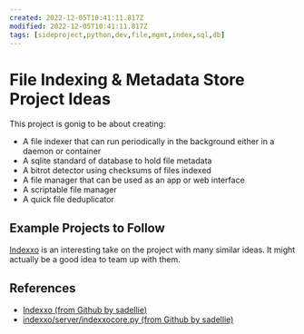 ```yaml
---
created: 2022-12-05T10:41:11.817Z
modified: 2022-12-05T10:41:11.817Z
tags: [sideproject,python,dev,file,mgmt,index,sql,db]
---
```

# File Indexing & Metadata Store Project Ideas

This project is gonig to be about creating:

* A file indexer that can run periodically in the background either
in a daemon or container
* A sqlite standard of database to hold file metadata
* A bitrot detector using checksums of files indexed
* A file manager that can be used as an app or web interface
* A scriptable file manager
* A quick file deduplicator

## Example Projects to Follow

[Indexxo][indexxo-gh] is an interesting take on the project with many similar ideas.
It might actually be a good idea to team up with them.

## References

* [Indexxo (from Github by sadellie)][indexxo-gh]
* [indexxo/server/indexxocore.py (from Github by sadellie)][indexxocore.py]

<!-- Hidden References -->

[indexxo-gh]: https://github.com/sadellie/indexxo "indexxo (from Github by sadellie)"
[indexxocore.py]: https://github.com/sadellie/indexxo/blob/master/server/indexxocore.py "indexxo/server/indexxocore.py (from Github by sadellie)"

